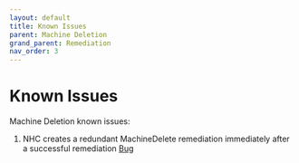 ```yaml
---
layout: default
title: Known Issues
parent: Machine Deletion
grand_parent: Remediation
nav_order: 3
---
```


# Known Issues
Machine Deletion known issues:
1. NHC creates a redundant MachineDelete remediation immediately after a successful remediation [Bug](https://issues.redhat.com/browse/ECOPROJECT-205)

